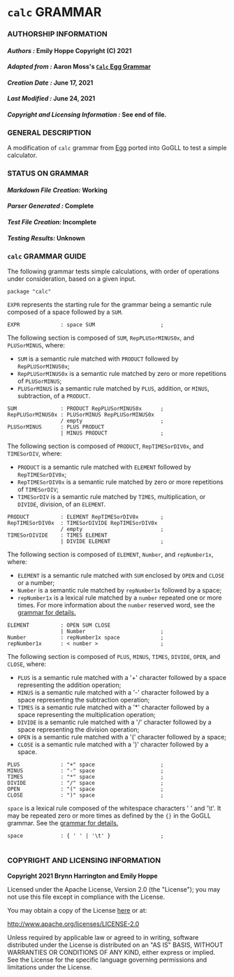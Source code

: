 # **`calc` GRAMMAR**

### **AUTHORSHIP INFORMATION**
#### *Authors :* Emily Hoppe Copyright (C) 2021
#### *Adapted from :* Aaron Moss's [`Calc` Egg Grammar](https://github.com/bruceiv/egg/blob/deriv/grammars/Calc.egg)
#### *Creation Date :* June 17, 2021 
#### *Last Modified :* June 24, 2021
#### *Copyright and Licensing Information :* See end of file.

###  **GENERAL DESCRIPTION**
A modification of `calc` grammar from [Egg](https://github.com/bruceiv/egg/blob/deriv/grammars/Calc.egg) ported into GoGLL to test a simple calculator.

### **STATUS ON GRAMMAR**
#### *Markdown File Creation:* Working 
#### *Parser Generated :* Complete
#### *Test File Creation:* Incomplete
#### *Testing Results:* Unknown

### **`calc` GRAMMAR GUIDE**
The following grammar tests simple calculations, with order of operations under consideration, based on a given input.
```
package "calc"
```
`EXPR` represents the starting rule for the grammar being a semantic rule composed of a space followed by a `SUM`.
```
EXPR             : space SUM                     ;
```
The following section is composed of `SUM`, `RepPLUSorMINUS0x`, and `PLUSorMINUS`, where:
- `SUM` is a semantic rule matched with `PRODUCT` followed by `RepPLUSorMINUS0x`;
- `RepPLUSorMINUS0x` is a semantic rule matched by zero or more repetitions of `PLUSorMINUS`;
- `PLUSorMINUS` is a semantic rule matched by `PLUS`, addition, or `MINUS`, subtraction, of a `PRODUCT`.
```
SUM              : PRODUCT RepPLUSorMINUS0x      ;
RepPLUSorMINUS0x : PLUSorMINUS RepPLUSorMINUS0x 
                 / empty                         ;
PLUSorMINUS      : PLUS PRODUCT 
                 | MINUS PRODUCT                 ; 
```
The following section is composed of `PRODUCT`, `RepTIMESorDIV0x`, and `TIMESorDIV`, where:
- `PRODUCT` is a semantic rule matched with `ELEMENT` followed by `RepTIMESorDIV0x`;
- `RepTIMESorDIV0x` is a semantic rule matched by zero or more repetitions of `TIMESorDIV`;
- `TIMESorDIV` is a semantic rule matched by `TIMES`, multiplication, or `DIVIDE`, division, of an `ELEMENT`.
```
PRODUCT          : ELEMENT RepTIMESorDIV0x       ;
RepTIMESorDIV0x  : TIMESorDIVIDE RepTIMESorDIV0x 
                 / empty                         ;
TIMESorDIVIDE    : TIMES ELEMENT  
                 | DIVIDE ELEMENT                ;
```
The following section is composed of `ELEMENT`, `Number`, and `repNumber1x`, where:
- `ELEMENT` is a semantic rule matched with `SUM` enclosed by `OPEN` and `CLOSE` or a number;
- `Number` is a semantic rule matched by `repNumber1x` followed by a space;
- `repNumber1x` is a lexical rule matched by a `number` repeated one or more times.
For more information about the `number` reserved word, see the [grammar for details.](../../gogll.md)
```       
ELEMENT          : OPEN SUM CLOSE 
                 | Number                        ;
Number           : repNumber1x space             ;
repNumber1x      : < number >                    ;
```
The following section is composed of `PLUS`, `MINUS`, `TIMES`, `DIVIDE`, `OPEN`, and `CLOSE`, where:
- `PLUS` is a semantic rule matched with a '+' character followed by a space representing the addition operation;
- `MINUS` is a semantic rule matched with a '-' character followed by a space representing the subtraction operation;
- `TIMES` is a semantic rule matched with a '*' character followed by a space representing the multiplication operation;
- `DIVIDE` is a semantic rule matched with a '/' character followed by a space representing the division operation;
- `OPEN` is a semantic rule matched with a '(' character followed by a space;
- `CLOSE` is a semantic rule matched with a ')' character followed by a space.
```
PLUS             : "+" space                     ;
MINUS            : "-" space                     ;
TIMES            : "*" space                     ;
DIVIDE           : "/" space                     ;
OPEN             : "(" space                     ;                
CLOSE            : ")" space                     ;
```
`space` is a lexical rule composed of the whitespace characters ' ' and '\t'. It may be repeated zero or more times as defined by the `{}` in the GoGLL grammar. See the [grammar for details.](../../gogll.md)
```
space            : { ' ' | '\t' }                ;
```
#
### **COPYRIGHT AND LICENSING INFORMATION**
**Copyright 2021 Brynn Harrington and Emily Hoppe**

Licensed under the Apache License, Version 2.0 (the "License"); you may not use this file except in compliance with the License.

You may obtain a copy of the License [here](http://www.apache.org/licenses/LICENSE-2.0) or at:

http://www.apache.org/licenses/LICENSE-2.0

Unless required by applicable law or agreed to in writing, software distributed under the License is distributed on an "AS IS" BASIS, WITHOUT WARRANTIES OR CONDITIONS OF ANY KIND, either express or implied. See the License for the specific language governing permissions and limitations under the License.